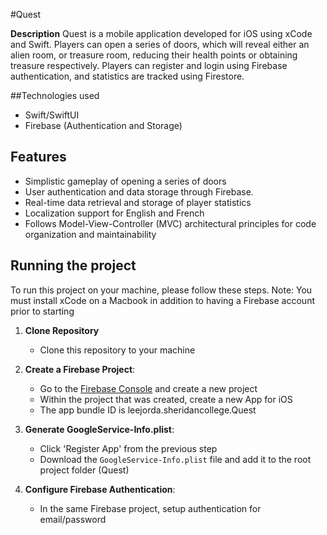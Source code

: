 #Quest

**Description** Quest is a mobile application developed for iOS using xCode and Swift. Players can open a series of doors, which will reveal either an alien room, or treasure room, reducing their health points or obtaining treasure respectively. Players can register and login using Firebase authentication, and statistics are tracked using Firestore.

##Technologies used
- Swift/SwiftUI
- Firebase (Authentication and Storage)

## Features
- Simplistic gameplay of opening a series of doors
- User authentication and data storage through Firebase.
- Real-time data retrieval and storage of player statistics
- Localization support for English and French
- Follows Model-View-Controller (MVC) architectural principles for code organization and maintainability

## Running the project
To run this project on your machine, please follow these steps. 
Note: You must install xCode on a Macbook in addition to having a Firebase account prior to starting
1. **Clone Repository**
   - Clone this repository to your machine
     
1. **Create a Firebase Project**:
   - Go to the [Firebase Console](https://console.firebase.google.com/) and create a new project
   - Within the project that was created, create a new App for iOS
   - The app bundle ID is leejorda.sheridancollege.Quest

2. **Generate GoogleService-Info.plist**:
   - Click 'Register App' from the previous step
   - Download the `GoogleService-Info.plist` file and add it to the root project folder (Quest)
     
3. **Configure Firebase Authentication**:
   - In the same Firebase project, setup authentication for email/password
